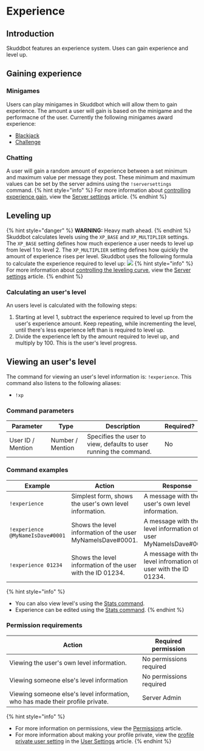 # Experience
## Introduction
Skuddbot features an experience system. Uses can gain experience and level up. 

## Gaining experience
### Minigames
Users can play minigames in Skuddbot which will allow them to gain experience. The amount a user will gain is based on the minigame and the performacne of the user.
Currently the following minigames award experience:
* [Blackjack](/Minigames/blackjack.md)
* [Challenge](/Minigames/challenge.md)

### Chatting
A user will gain a random amount of experience between a set minimum and maximum value per message they post. These minimum and maximum values can be set by the server admins using the `!serversettings` command.
{% hint style="info" %}
For more information about [controlling experience gain](/Features/server-settings.md#gaining-experience), view the [Server settings](/Features/server-settings.md) article.
{% endhint %}

## Leveling up
{% hint style="danger" %}
**WARNING:** Heavy math ahead.
{% endhint %}
Skuddbot calculates levels using the `XP_BASE` and `XP_MULTIPLIER` settings. The `XP_BASE` setting defines how much experience a user needs to level up from level 1 to level 2. The `XP_MULTIPLIER` setting defines how quickly the amount of experience rises per level. Skuddbot uses the following formula to calculate the experience required to level up:
![](https://i.imgur.com/NuDiaX7.png)
{% hint style="info" %}
For more information about [controlling the leveling curve](/Features/server-settings.md#leveling-curve), view the [Server settings](/Features/server-settings.md) article.
{% endhint %}

### Calculating an user's level
An users level is calculated with the following steps:  
1. Starting at level 1, subtract the experience required to level up from the user's experience amount. Keep repeating, while incrementing the level, until there's less experience left than is required to level up.  
2. Divide the experience left by the amount required to level up, and multiply by 100. This is the user's level progress.  

## Viewing an user's level
The command for viewing an user's level information is: `!experience`.
This command also listens to the following aliases:
* `!xp`

### Command parameters
| Parameter         | Type             | Description                                                       | Required? |
|-------------------|------------------|-------------------------------------------------------------------|-----------|
| User ID / Mention | Number / Mention | Specifies the user to view, defaults to user running the command. | No        |

### Command examples
| Example                          | Action                                                     | Response                                                            |
|----------------------------------|------------------------------------------------------------|---------------------------------------------------------------------|
| `!experience`                    | Simplest form, shows the user's own level information.     | A message with the user's own level information.                    |
| `!experience @MyNameIsDave#0001` | Shows the level information of the user MyNameIsDave#0001. | A message with the level information of user MyNameIsDave#0001.     |
| `!experience 01234`              | Shows the level information of the user with the ID 01234. | A message with the level infromation of the user with the ID 01234. |
{% hint style="info" %}
* You can also view level's using the [Stats command](/Features/stats.md).
* Experience can be edited using the [Stats command](/Features/stats.md).
{% endhint %}

### Permission requirements
| Action                                                                        | Required permission     |
|-------------------------------------------------------------------------------|-------------------------|
| Viewing the user's own level information.                                     | No permissions required |
| Viewing someone else's level information                                      | No permissions required |
| Viewing someone else's level information, who has made their profile private. | Server Admin            |
{% hint style="info" %}
* For more information on permissions, view the [Permissions](/Systems/permissions.md) article.  
* For more information about making your profile private, view the [profile private user setting](user-settings.md#profile-private) in the [User Settings](user-settings.md) article.
{% endhint %}

